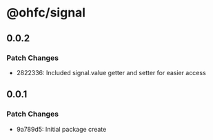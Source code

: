 # @ohfc/signal

## 0.0.2

### Patch Changes

- 2822336: Included signal.value getter and setter for easier access

## 0.0.1

### Patch Changes

- 9a789d5: Initial package create
